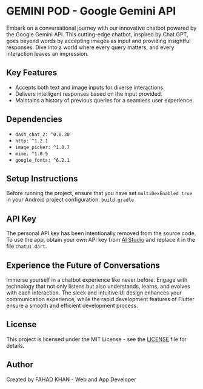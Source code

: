 <!DOCTYPE html>
<body>
<h1>GEMINI POD - Google Gemini API</h1>

<p>Embark on a conversational journey with our innovative chatbot powered by the Google Gemini API. This cutting-edge chatbot, inspired by Chat GPT, goes beyond words by accepting images as input and providing insightful responses. Dive into a world where every query matters, and every interaction leaves an impression.</p>

<h2>Key Features</h2>
<ul>
  <li>Accepts both text and image inputs for diverse interactions.</li>
  <li>Delivers intelligent responses based on the input provided.</li>
  <li>Maintains a history of previous queries for a seamless user experience.</li>
</ul>


<h2>Dependencies</h2>
<ul>
  <li><code>dash_chat_2: ^0.0.20</code></li>
  <li><code>http: ^1.2.1</code></li>
  <li><code>image_picker: ^1.0.7</code></li>
  <li><code>mime: ^1.0.5</code></li>
  <li><code>google_fonts: ^6.2.1</code></li>
</ul>

<h2>Setup Instructions</h2>
<p>Before running the project, ensure that you have set <code>multiDexEnabled true</code> in your Android project configuration. <code>build.gradle</code></p>

<h2>API Key</h2>
<p>The personal API key has been intentionally removed from the source code. To use the app, obtain your own API key from <a href="https://aistudio.google.com">AI Studio</a> and replace it in the file <code>chatUI.dart</code>.</p>

<h2>Experience the Future of Conversations</h2>
<p>Immerse yourself in a chatbot experience like never before. Engage with technology that not only listens but also understands, learns, and evolves with each interaction. The sleek and intuitive UI design enhances your communication experience, while the rapid development features of Flutter ensure a smooth and efficient development process.</p>

<h2>License</h2>
<p>This project is licensed under the MIT License - see the <a href="LICENSE">LICENSE</a> file for details.</p>

<h2>Author</h2>
<p>Created by FAHAD KHAN - Web and App Developer</p>

</body>
</html>

